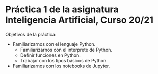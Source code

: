 # Práctica 1 de la asignatura Inteligencia Artificial, Curso 20/21

Objetivos de la práctica:

- Familiarizarnos con el lenguaje Python.
  - Familiarizarnos con el interprete de Python.
  - Definir funciones en Python.
  - Trabajar con los tipos básicos de Python.
- Familiarizarnos con los notebooks de Jupyter.

